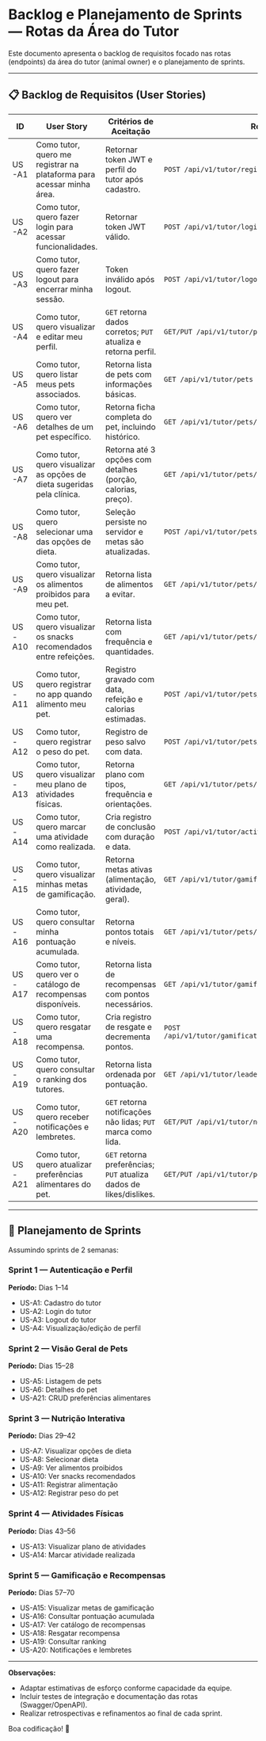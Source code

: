 # Backlog e Planejamento de Sprints — Rotas da Área do Tutor

Este documento apresenta o backlog de requisitos focado nas rotas (endpoints) da área do tutor (animal owner) e o planejamento de sprints.

---

## 📋 Backlog de Requisitos (User Stories)

| ID    | User Story                                                                                       | Critérios de Aceitação                                                                                      | Rota API                                                        |
|-------|--------------------------------------------------------------------------------------------------|--------------------------------------------------------------------------------------------------------------|-----------------------------------------------------------------|
| US-A1 | Como tutor, quero me registrar na plataforma para acessar minha área.                           | Retornar token JWT e perfil do tutor após cadastro.                                                          | `POST /api/v1/tutor/register`                                   |
| US-A2 | Como tutor, quero fazer login para acessar funcionalidades.                                       | Retornar token JWT válido.                                                                                   | `POST /api/v1/tutor/login`                                      |
| US-A3 | Como tutor, quero fazer logout para encerrar minha sessão.                                       | Token inválido após logout.                                                                                  | `POST /api/v1/tutor/logout`                                     |
| US-A4 | Como tutor, quero visualizar e editar meu perfil.                                                | `GET` retorna dados corretos; `PUT` atualiza e retorna perfil.                                               | `GET/PUT /api/v1/tutor/profile`                                |
| US-A5 | Como tutor, quero listar meus pets associados.                                                    | Retorna lista de pets com informações básicas.                                                               | `GET /api/v1/tutor/pets`                                        |
| US-A6 | Como tutor, quero ver detalhes de um pet específico.                                             | Retorna ficha completa do pet, incluindo histórico.                                                          | `GET /api/v1/tutor/pets/:petId`                                 |
| US-A7 | Como tutor, quero visualizar as opções de dieta sugeridas pela clínica.                          | Retorna até 3 opções com detalhes (porção, calorias, preço).                                                 | `GET /api/v1/tutor/pets/:petId/diets/options`                  |
| US-A8 | Como tutor, quero selecionar uma das opções de dieta.                                             | Seleção persiste no servidor e metas são atualizadas.                                                        | `POST /api/v1/tutor/pets/:petId/diets/select`                  |
| US-A9 | Como tutor, quero visualizar os alimentos proibidos para meu pet.                                | Retorna lista de alimentos a evitar.                                                                         | `GET /api/v1/tutor/pets/:petId/avoid-foods`                     |
| US-A10| Como tutor, quero visualizar os snacks recomendados entre refeições.                             | Retorna lista com frequência e quantidades.                                                                  | `GET /api/v1/tutor/pets/:petId/snacks`                          |
| US-A11| Como tutor, quero registrar no app quando alimento meu pet.                                       | Registro gravado com data, refeição e calorias estimadas.                                                    | `POST /api/v1/tutor/pets/:petId/feeding-records`                |
| US-A12| Como tutor, quero registrar o peso do pet.                                                        | Registro de peso salvo com data.                                                                             | `POST /api/v1/tutor/pets/:petId/weight-records`                |
| US-A13| Como tutor, quero visualizar meu plano de atividades físicas.                                     | Retorna plano com tipos, frequência e orientações.                                                           | `GET /api/v1/tutor/pets/:petId/activity-plans`                 |
| US-A14| Como tutor, quero marcar uma atividade como realizada.                                            | Cria registro de conclusão com duração e data.                                                               | `POST /api/v1/tutor/activity-plans/:planId/records`             |
| US-A15| Como tutor, quero visualizar minhas metas de gamificação.                                         | Retorna metas ativas (alimentação, atividade, geral).                                                       | `GET /api/v1/tutor/gamification/goals`                          |
| US-A16| Como tutor, quero consultar minha pontuação acumulada.                                           | Retorna pontos totais e níveis.                                                                              | `GET /api/v1/tutor/pets/:petId/gamification/score`             |
| US-A17| Como tutor, quero ver o catálogo de recompensas disponíveis.                                     | Retorna lista de recompensas com pontos necessários.                                                         | `GET /api/v1/tutor/gamification/rewards`                       |
| US-A18| Como tutor, quero resgatar uma recompensa.                                                       | Cria registro de resgate e decrementa pontos.                                                               | `POST /api/v1/tutor/gamification/rewards/:rewardId/redeem`     |
| US-A19| Como tutor, quero consultar o ranking dos tutores.                                               | Retorna lista ordenada por pontuação.                                                                        | `GET /api/v1/tutor/leaderboard`                                |
| US-A20| Como tutor, quero receber notificações e lembretes.                                              | `GET` retorna notificações não lidas; `PUT` marca como lida.                                                 | `GET/PUT /api/v1/tutor/notifications`                          |
| US-A21| Como tutor, quero atualizar preferências alimentares do pet.                                      | `GET` retorna preferências; `PUT` atualiza dados de likes/dislikes.                                          | `GET/PUT /api/v1/tutor/pets/:petId/preferences`                |

---

## 🚀 Planejamento de Sprints
Assumindo sprints de 2 semanas:

### Sprint 1 — Autenticação e Perfil
**Período:** Dias 1–14
- US-A1: Cadastro do tutor
- US-A2: Login do tutor
- US-A3: Logout do tutor
- US-A4: Visualização/edição de perfil

### Sprint 2 — Visão Geral de Pets
**Período:** Dias 15–28
- US-A5: Listagem de pets
- US-A6: Detalhes do pet
- US-A21: CRUD preferências alimentares

### Sprint 3 — Nutrição Interativa
**Período:** Dias 29–42
- US-A7: Visualizar opções de dieta
- US-A8: Selecionar dieta
- US-A9: Ver alimentos proibidos
- US-A10: Ver snacks recomendados
- US-A11: Registrar alimentação
- US-A12: Registrar peso do pet

### Sprint 4 — Atividades Físicas
**Período:** Dias 43–56
- US-A13: Visualizar plano de atividades
- US-A14: Marcar atividade realizada

### Sprint 5 — Gamificação e Recompensas
**Período:** Dias 57–70
- US-A15: Visualizar metas de gamificação
- US-A16: Consultar pontuação acumulada
- US-A17: Ver catálogo de recompensas
- US-A18: Resgatar recompensa
- US-A19: Consultar ranking
- US-A20: Notificações e lembretes

---

**Observações:**
- Adaptar estimativas de esforço conforme capacidade da equipe.
- Incluir testes de integração e documentação das rotas (Swagger/OpenAPI).
- Realizar retrospectivas e refinamentos ao final de cada sprint.

Boa codificação! 🚀

